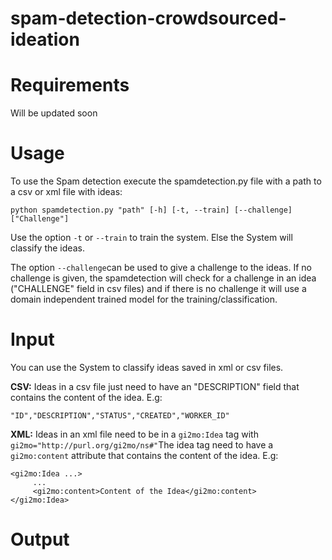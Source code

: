 # spam-detection-crowdsourced-ideation

# Requirements
Will be updated soon

# Usage
To use the Spam detection execute the spamdetection.py file with a path to a csv or xml file with ideas:
``` 
python spamdetection.py "path" [-h] [-t, --train] [--challenge] ["Challenge"]
```

Use the option `-t` or `--train` to train the system.
Else the System will classify the ideas.

The option `--challenge`can be used to give a challenge to the ideas.
If no challenge is given, the spamdetection will check for a challenge in an idea ("CHALLENGE" field in csv files) and if there is no challenge it will use a domain independent trained model for the training/classification.

# Input
You can use the System to classify ideas saved in xml or csv files. 

**CSV:** Ideas in a csv file just need to have an "DESCRIPTION" field that contains the content of the idea. E.g: 
```
"ID","DESCRIPTION","STATUS","CREATED","WORKER_ID"
```
    
**XML:** Ideas in an xml file need to be in a `gi2mo:Idea` tag with `gi2mo="http://purl.org/gi2mo/ns#"`The idea tag need to have a `gi2mo:content` attribute that contains the content of the idea. E.g: 
```
<gi2mo:Idea ...>
     ...
     <gi2mo:content>Content of the Idea</gi2mo:content>
</gi2mo:Idea>
```

# Output
